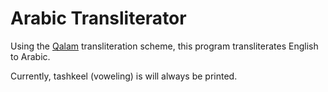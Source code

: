 # Arabic Transliterator

Using the [Qalam](http://langs.eserver.org/qalam.txt) transliteration scheme, this program transliterates English to Arabic. 

Currently, tashkeel (voweling) is will always be printed.


